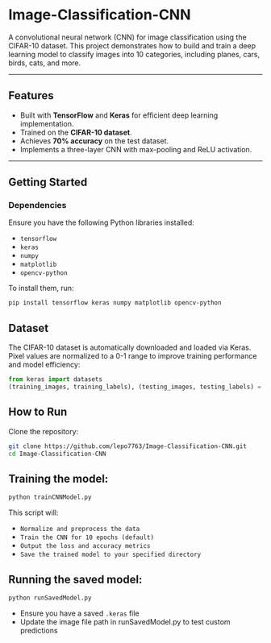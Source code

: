 # **Image-Classification-CNN**

A convolutional neural network (CNN) for image classification using the CIFAR-10 dataset. This project demonstrates how to build and train a deep learning model to classify images into 10 categories, including planes, cars, birds, cats, and more.

---

## **Features**
- Built with **TensorFlow** and **Keras** for efficient deep learning implementation.
- Trained on the **CIFAR-10 dataset**.
- Achieves **70% accuracy** on the test dataset.
- Implements a three-layer CNN with max-pooling and ReLU activation.

---

## **Getting Started**

### **Dependencies**
Ensure you have the following Python libraries installed:
- `tensorflow`
- `keras`
- `numpy`
- `matplotlib`
- `opencv-python`
 
To install them, run:
```bash
pip install tensorflow keras numpy matplotlib opencv-python
```

## Dataset
The CIFAR-10 dataset is automatically downloaded and loaded via Keras. Pixel values are normalized to a 0-1 range to improve training performance and model efficiency:
```python
from keras import datasets
(training_images, training_labels), (testing_images, testing_labels) = datasets.cifar10.load_data()
```

## How to Run
Clone the repository:
```bash
git clone https://github.com/lepo7763/Image-Classification-CNN.git
cd Image-Classification-CNN
```

## Training the model:
```bash
python trainCNNModel.py
```
This script will:
- `Normalize and preprocess the data`
- `Train the CNN for 10 epochs (default)`
- `Output the loss and accuracy metrics`
- `Save the trained model to your specified directory`

## Running the saved model:
```bash
python runSavedModel.py
```
- Ensure you have a saved ```.keras``` file
- Update the image file path in runSavedModel.py to test custom predictions
